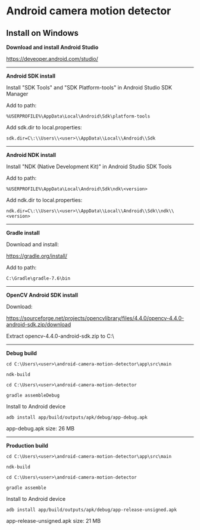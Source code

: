 # Android camera motion detector


## Install on Windows



**Download and install Android Studio**

https://deveoper.android.com/studio/

---

**Android SDK install**

Install "SDK Tools" and "SDK Platform-tools" in Android Studio SDK Manager

Add to path:

`%USERPROFILE%\AppData\Local\Android\Sdk\platform-tools`

Add sdk.dir to local.properties:

`sdk.dir=C\:\\Users\\<user>\\AppData\\Local\\Android\\Sdk`

---

**Android NDK install**

Install "NDK (Native Development Kit)" in Android Studio SDK Tools

Add to path:

`%USERPROFILE%\AppData\Local\Android\Sdk\ndk\<version>`

Add ndk.dir to local.properties:

`ndk.dir=C\:\\Users\\<user>\\AppData\\Local\\Android\\Sdk\\ndk\\<version>`

---

**Gradle install**

Download and install:

https://gradle.org/install/

Add to path:

`C:\Gradle\gradle-7.6\bin`

---

**OpenCV Android SDK install**

Download:

https://sourceforge.net/projects/opencvlibrary/files/4.4.0/opencv-4.4.0-android-sdk.zip/download

Extract opencv-4.4.0-android-sdk.zip to C:\

---

**Debug build**

`cd C:\Users\<user>\android-camera-motion-detector\app\src\main`

`ndk-build`

`cd C:\Users\<user>\android-camera-motion-detector`

`gradle assembleDebug`

Install to Android device

`adb install app/build/outputs/apk/debug/app-debug.apk`

app-debug.apk size: 26 MB

---

**Production build**

`cd C:\Users\<user>\android-camera-motion-detector\app\src\main`

`ndk-build`

`cd C:\Users\<user>\android-camera-motion-detector`

`gradle assemble`

Install to Android device

`adb install app/build/outputs/apk/debug/app-release-unsigned.apk`

app-release-unsigned.apk size: 21 MB
